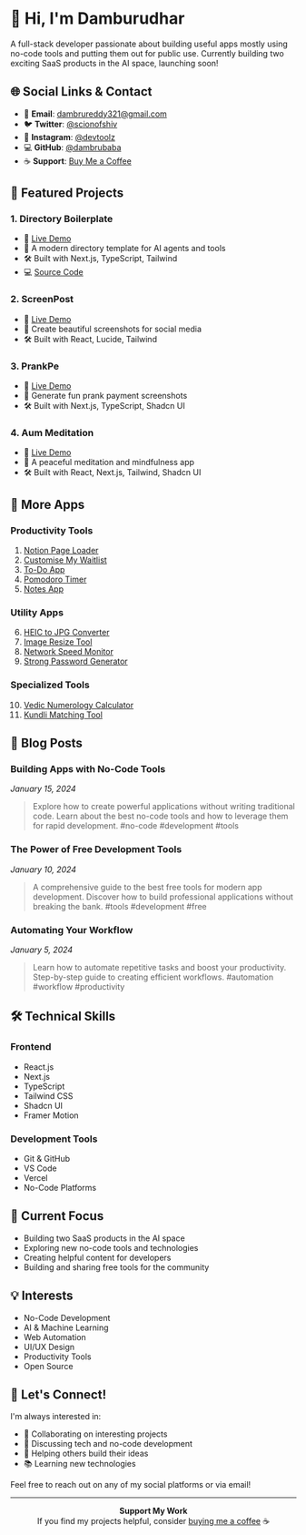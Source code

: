 # 👋 Hi, I'm Damburudhar

A full-stack developer passionate about building useful apps mostly using no-code tools and putting them out for public use. Currently building two exciting SaaS products in the AI space, launching soon!

## 🌐 Social Links & Contact

- 📧 **Email**: [dambrureddy321@gmail.com](mailto:dambrureddy321@gmail.com)
- 🐦 **Twitter**: [@scionofshiv](https://twitter.com/scionofshiv)
- 📸 **Instagram**: [@devtoolz](https://instagram.com/devtoolz)
- 💻 **GitHub**: [@dambrubaba](https://github.com/dambrubaba)
- ☕ **Support**: [Buy Me a Coffee](https://www.buymeacoffee.com/damburudhar)

## 🚀 Featured Projects

### 1. Directory Boilerplate
- 🔗 [Live Demo](https://directory-boilerplate-ai-agents.vercel.app/)
- 📝 A modern directory template for AI agents and tools
- 🛠️ Built with Next.js, TypeScript, Tailwind
- 💻 [Source Code](https://github.com/dambrubaba/directory-boilerplate)

### 2. ScreenPost
- 🔗 [Live Demo](https://screenpost.vercel.app/)
- 📝 Create beautiful screenshots for social media
- 🛠️ Built with React, Lucide, Tailwind

### 3. PrankPe
- 🔗 [Live Demo](https://prankpe.online/)
- 📝 Generate fun prank payment screenshots
- 🛠️ Built with Next.js, TypeScript, Shadcn UI

### 4. Aum Meditation
- 🔗 [Live Demo](https://aumkaram.vercel.app/)
- 📝 A peaceful meditation and mindfulness app
- 🛠️ Built with React, Next.js, Tailwind, Shadcn UI

## 📱 More Apps

### Productivity Tools
1. [Notion Page Loader](https://load-notion.vercel.app/)
2. [Customise My Waitlist](https://customise-my-waitlist.vercel.app/)
3. [To-Do App](https://llamacoder.together.ai/share/EntZB)
4. [Pomodoro Timer](https://llamacoder.together.ai/share/7a0Hj)
5. [Notes App](https://llamacoder.together.ai/share/bpOvD)

### Utility Apps
6. [HEIC to JPG Converter](https://llamacoder.together.ai/share/J7pR1)
7. [Image Resize Tool](https://llamacoder.together.ai/share/mcGa_)
8. [Network Speed Monitor](https://llamacoder.together.ai/share/qrFvi)
9. [Strong Password Generator](https://llamacoder.together.ai/share/4eHy-)

### Specialized Tools
10. [Vedic Numerology Calculator](https://llamacoder.together.ai/share/PAVEn)
11. [Kundli Matching Tool](https://llamacoder.together.ai/share/3X7r7)

## 📝 Blog Posts

### Building Apps with No-Code Tools
*January 15, 2024*
> Explore how to create powerful applications without writing traditional code. Learn about the best no-code tools and how to leverage them for rapid development.
#no-code #development #tools

### The Power of Free Development Tools
*January 10, 2024*
> A comprehensive guide to the best free tools for modern app development. Discover how to build professional applications without breaking the bank.
#tools #development #free

### Automating Your Workflow
*January 5, 2024*
> Learn how to automate repetitive tasks and boost your productivity. Step-by-step guide to creating efficient workflows.
#automation #workflow #productivity

## 🛠️ Technical Skills

### Frontend
- React.js
- Next.js
- TypeScript
- Tailwind CSS
- Shadcn UI
- Framer Motion

### Development Tools
- Git & GitHub
- VS Code
- Vercel
- No-Code Platforms

## 🎯 Current Focus

- Building two SaaS products in the AI space
- Exploring new no-code tools and technologies
- Creating helpful content for developers
- Building and sharing free tools for the community

## 💡 Interests

- No-Code Development
- AI & Machine Learning
- Web Automation
- UI/UX Design
- Productivity Tools
- Open Source

## 🤝 Let's Connect!

I'm always interested in:
- 👥 Collaborating on interesting projects
- 💬 Discussing tech and no-code development
- 🤝 Helping others build their ideas
- 📚 Learning new technologies

Feel free to reach out on any of my social platforms or via email!

---

<div align="center">
  <b>Support My Work</b><br>
  If you find my projects helpful, consider <a href="https://www.buymeacoffee.com/damburudhar">buying me a coffee</a> ☕
</div>
